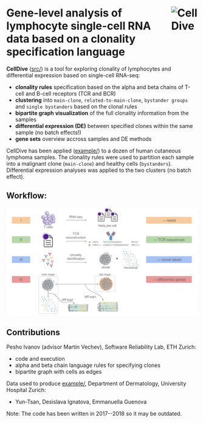 # <img width="70" alt="CellDive" align="right" src="imgs/favicon.ico"> Gene-level analysis of lymphocyte single-cell RNA data based on a clonality specification language

**CellDive** ([src/](src/)) is a tool for exploring clonality of lymphocytes and differential expression based on single-cell RNA-seq:
* **clonality rules** specification based on the alpha and beta chains of T-cell and B-cell receptors (TCR and BCR)
* **clustering** into `main-clone`, `related-to-main-clone`, `bystander groups` and `single bystanders` based on the clonal rules
* **bipartite graph visualization** of the full clonality information from the samples
* **differential expression (DE)** between specified clones within the same sample (no batch effects!)
* **gene sets** overview accross samples and DE methods

CellDive has been applied ([example/](example/)) to a dozen of human cutaneous lymphoma samples. The clonality rules were used to partition each sample into a malignant clone (`main-clone`) and healthy cells (`bystanders`). Differential expression analyses was applied to the two clusters (no batch effect).

## Workflow:

![License: MPL 2.0](imgs/flow.svg)

## Contributions

Pesho Ivanov (advisor Martin Vechev), Software Reliability Lab, ETH Zurich:
* code and execution
* alpha and beta chain language rules for specifying clones
* bipartite graph with cells as edges

Data used to produce [example/](example/), Department of Dermatology, University Hospital Zurich:
* Yun-Tsan, Desislava Ignatova, Emmanuella Guenova

Note: The code has been written in 2017--2018 so it may be outdated.
